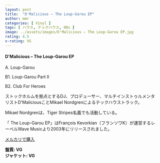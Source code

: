 ```yaml
---
layout: post
title:  "D'Malicious – The Loup-Garou EP"
author: mmr
categories: [ Vinyl ]
tags: [ ハウス, テックハウス, 00s ]
image: ../assets/images/D'Malicious – The Loup-Garou EP.jpg
rating: 4.5
v-rating: VG
---
```


#### D'Malicious – The Loup-Garou EP

A. Loup-Garou

B1. Loup-Garou Part II

B2. Club For Heroes

ストックホルムを拠点とするDJ、プロデューサー、マルチインストゥルメンタリストD'MaliciousことMikael Nordgrenによるテックハウストラック。

Mikael Nordgrenは、Tiger Stripes名義でも活動している。

「 The Loup-Garou EP」はFrançois Kevorkian（フランソワK）が運営するレーベルWave Musicより2003年にリリースされました。


[メルカリで購入](https://jp.mercari.com/item/m40447327696?afid=6142608987)

<div class="mt-4 mb-4 d-flex align-items-center">
<strong class="mr-1">盤質: VG</strong>
</div>
<div class="mt-4 mb-4 d-flex align-items-center">
<strong class="mr-1">ジャケット: VG</strong>
</div>
